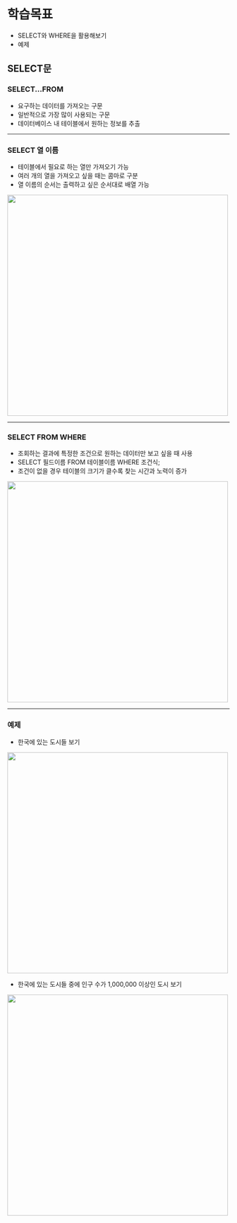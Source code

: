 # 학습목표
- SELECT와 WHERE을 활용해보기
- 예제

## SELECT문
### SELECT...FROM
- 요구하는 데이터를 가져오는 구문
- 일반적으로 가장 많이 사용되는 구문
- 데이터베이스 내 테이블에서 원하는 정보를 추출
- - -
### SELECT 열 이름
- 테이블에서 필요로 하는 열만 가져오기 가능
- 여러 개의 열을 가져오고 싶을 때는 콤마로 구분
- 열 이름의 순서는 출력하고 싶은 순서대로 배열 가능
<img src=https://user-images.githubusercontent.com/89372098/135711623-e89e7f9b-eb71-4592-90d6-9168fa9c74de.png width="500" height="500"/>  

- - -

### SELECT FROM WHERE
- 조회하는 결과에 특정한 조건으로 원하는 데이터만 보고 싶을 때 사용
- SELECT 필드이름 FROM 테이블이름 WHERE 조건식;
- 조건이 없을 경우 테이블의 크기가 클수록 찾는 시간과 노력이 증가
<img src=https://user-images.githubusercontent.com/89372098/135711858-fe5f2670-ba76-47c1-8067-7282e73c5fd0.png width="500" height="500"/>  

- - -

### 예제
- 한국에 있는 도시들 보기
<img src=https://user-images.githubusercontent.com/89372098/135712306-256a693f-bc4e-427b-b41e-c80eef079e09.png width="500" height="500"/>  

- 한국에 있는 도시들 중에 인구 수가 1,000,000 이상인 도시 보기
<img src=https://user-images.githubusercontent.com/89372098/135712370-37e78749-4760-47e1-8392-7bbd4d45ebe7.png width="500" height="500"/>

